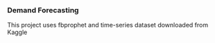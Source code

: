 ### **Demand Forecasting**
This project uses fbprophet and time-series dataset downloaded from Kaggle
